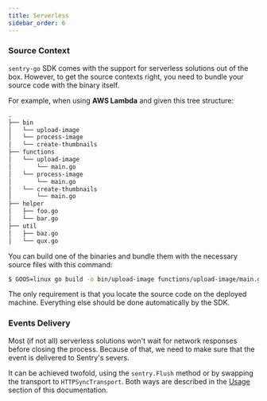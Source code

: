 ```yaml
---
title: Serverless
sidebar_order: 6
---
```


### Source Context

`sentry-go` SDK comes with the support for serverless solutions out of the box.
However, to get the source contexts right, you need to bundle your source code with the binary itself.

For example, when using __AWS Lambda__ and given this tree structure:

```bash
.
├── bin
│   └── upload-image
│   └── process-image
│   └── create-thumbnails
├── functions
│   └── upload-image
│       └── main.go
│   └── process-image
│       └── main.go
│   └── create-thumbnails
│       └── main.go
├── helper
│   ├── foo.go
│   └── bar.go
├── util
│   ├── baz.go
│   └── qux.go

```

You can build one of the binaries and bundle them with the necessary source files with this command:

```bash
$ GOOS=linux go build -o bin/upload-image functions/upload-image/main.go && zip -r handler.zip bin/upload-image functions/upload-image/ helper/ util/
```

The only requirement is that you locate the source code on the deployed machine. Everything else should be done automatically by the SDK.

### Events Delivery

Most (if not all) serverless solutions won't wait for network responses before closing the process.
Because of that, we need to make sure that the event is delivered to Sentry's severs.

It can be achieved twofold, using the `sentry.Flush` method or by swapping the transport to `HTTPSyncTransport`.
Both ways are described in the [Usage](/platforms/go/#usage) section of this documentation.
